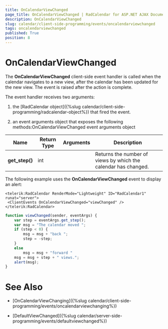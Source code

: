 ```yaml
---
title: OnCalendarViewChanged
page_title: OnCalendarViewChanged | RadCalendar for ASP.NET AJAX Documentation
description: OnCalendarViewChanged
slug: calendar/client-side-programming/events/oncalendarviewchanged
tags: oncalendarviewchanged
published: True
position: 8
---
```


# OnCalendarViewChanged



The **OnCalendarViewChanged** client-side event handler is called when the calendar navigates to a new view, after the calendar has been updated for the new view. The event is raised after the action is complete.


The event handler receives two arguments:

1. the [RadCalendar object]({%slug calendar/client-side-programming/radcalendar-object%}) that fired the event.

1. an event arguments object that exposes the following methods:OnCalendarViewChanged event arguments object


| Name | Return Type | Arguments | Description |
| ------ | ------ | ------ | ------ |
| **get_step()** |int||Returns the number of views by which the calendar has changed.|

The following example uses the **OnCalendarViewChanged** event to display an alert:

````ASPNET
<telerik:RadCalendar RenderMode="Lightweight" ID="RadCalendar1" runat="server">
 <ClientEvents OnCalendarViewChanged="viewChanged" />
</telerik:RadCalendar>		
````
````JavaScript
function viewChanged(sender, eventArgs) {
    var step = eventArgs.get_step();
    var msg = "The calendar moved ";
    if (step < 0) {
        msg = msg + "back ";
        step = -step;
    }
    else
        msg = msg + "forward "
    msg = msg + step + " views.";
    alert(msg);
}
````



# See Also

 * [OnCalendarViewChanging]({%slug calendar/client-side-programming/events/oncalendarviewchanging%})

 * [DefaultViewChanged]({%slug calendar/server-side-programming/events/defaultviewchanged%})
